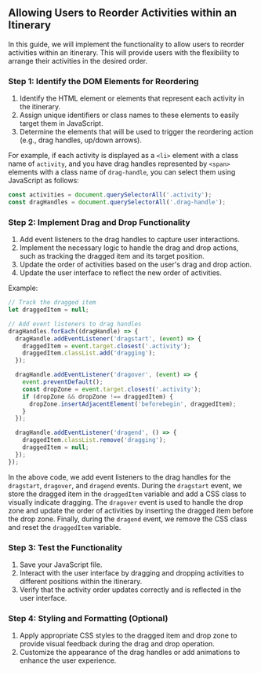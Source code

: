 ## Allowing Users to Reorder Activities within an Itinerary

In this guide, we will implement the functionality to allow users to reorder activities within an itinerary. This will provide users with the flexibility to arrange their activities in the desired order.

### Step 1: Identify the DOM Elements for Reordering

1. Identify the HTML element or elements that represent each activity in the itinerary.
2. Assign unique identifiers or class names to these elements to easily target them in JavaScript.
3. Determine the elements that will be used to trigger the reordering action (e.g., drag handles, up/down arrows).

For example, if each activity is displayed as a `<li>` element with a class name of `activity`, and you have drag handles represented by `<span>` elements with a class name of `drag-handle`, you can select them using JavaScript as follows:

```javascript
const activities = document.querySelectorAll('.activity');
const dragHandles = document.querySelectorAll('.drag-handle');
```

### Step 2: Implement Drag and Drop Functionality

1. Add event listeners to the drag handles to capture user interactions.
2. Implement the necessary logic to handle the drag and drop actions, such as tracking the dragged item and its target position.
3. Update the order of activities based on the user's drag and drop action.
4. Update the user interface to reflect the new order of activities.

Example:

```javascript
// Track the dragged item
let draggedItem = null;

// Add event listeners to drag handles
dragHandles.forEach((dragHandle) => {
  dragHandle.addEventListener('dragstart', (event) => {
    draggedItem = event.target.closest('.activity');
    draggedItem.classList.add('dragging');
  });

  dragHandle.addEventListener('dragover', (event) => {
    event.preventDefault();
    const dropZone = event.target.closest('.activity');
    if (dropZone && dropZone !== draggedItem) {
      dropZone.insertAdjacentElement('beforebegin', draggedItem);
    }
  });

  dragHandle.addEventListener('dragend', () => {
    draggedItem.classList.remove('dragging');
    draggedItem = null;
  });
});
```

In the above code, we add event listeners to the drag handles for the `dragstart`, `dragover`, and `dragend` events. During the `dragstart` event, we store the dragged item in the `draggedItem` variable and add a CSS class to visually indicate dragging. The `dragover` event is used to handle the drop zone and update the order of activities by inserting the dragged item before the drop zone. Finally, during the `dragend` event, we remove the CSS class and reset the `draggedItem` variable.

### Step 3: Test the Functionality

1. Save your JavaScript file.
2. Interact with the user interface by dragging and dropping activities to different positions within the itinerary.
3. Verify that the activity order updates correctly and is reflected in the user interface.

### Step 4: Styling and Formatting (Optional)

1. Apply appropriate CSS styles to the dragged item and drop zone to provide visual feedback during the drag and drop operation.
2. Customize the appearance of the drag handles or add animations to enhance the user experience.

